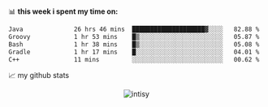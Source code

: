 📊 **this week i spent my time on:**
<!--START_SECTION:waka-->

```txt
Java              26 hrs 46 mins  ████████████████████▓░░░░   82.88 %
Groovy            1 hr 53 mins    █▒░░░░░░░░░░░░░░░░░░░░░░░   05.87 %
Bash              1 hr 38 mins    █▒░░░░░░░░░░░░░░░░░░░░░░░   05.08 %
Gradle            1 hr 17 mins    █░░░░░░░░░░░░░░░░░░░░░░░░   04.01 %
C++               11 mins         ░░░░░░░░░░░░░░░░░░░░░░░░░   00.62 %
```

<!--END_SECTION:waka-->


📈 my github stats

<p align="center"> <img src="https://github-readme-stats.vercel.app/api?username=intisy&show_icons=true&theme=gotham" alt="intisy" />




